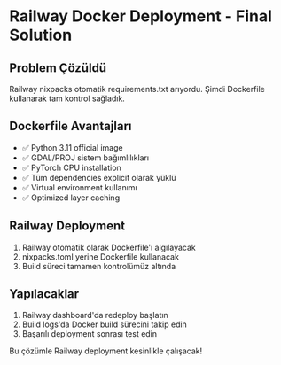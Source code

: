 # Railway Docker Deployment - Final Solution

## Problem Çözüldü
Railway nixpacks otomatik requirements.txt arıyordu. Şimdi Dockerfile kullanarak tam kontrol sağladık.

## Dockerfile Avantajları
- ✅ Python 3.11 official image
- ✅ GDAL/PROJ sistem bağımlılıkları
- ✅ PyTorch CPU installation
- ✅ Tüm dependencies explicit olarak yüklü
- ✅ Virtual environment kullanımı
- ✅ Optimized layer caching

## Railway Deployment
1. Railway otomatik olarak Dockerfile'ı algılayacak
2. nixpacks.toml yerine Dockerfile kullanacak
3. Build süreci tamamen kontrolümüz altında

## Yapılacaklar
1. Railway dashboard'da redeploy başlatın
2. Build logs'da Docker build sürecini takip edin
3. Başarılı deployment sonrası test edin

Bu çözümle Railway deployment kesinlikle çalışacak!
